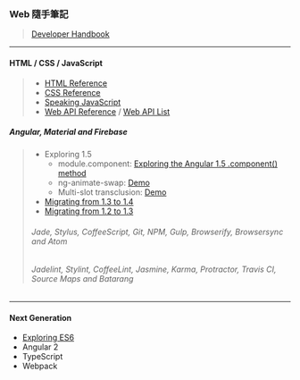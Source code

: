 ### Web 隨手筆記
> [Developer Handbook](http://www.frontendhandbook.com/)

***

#### HTML / CSS / JavaScript
> * [HTML Reference](https://www.w3.org/TR/html51/index.html)
> * [CSS Reference](http://tympanus.net/codrops/css_reference/)
> * [Speaking JavaScript](http://speakingjs.com/es5/)
> * [Web API Reference](https://developer.mozilla.org/en-US/docs/Web/API) / [Web API List](https://github.com/Shyam-Chen/Web-Cheat-Sheet/blob/master/Web-API-List.md)

##### Angular, Material and Firebase
> * Exploring 1.5
>   * module.component: [Exploring the Angular 1.5 .component() method](https://toddmotto.com/exploring-the-angular-1-5-component-method/)<br>
>   * ng-animate-swap: [Demo](http://plnkr.co/edit/xAuvOc7lkNvs0TsUiysj?p=preview)<br>
>   * Multi-slot transclusion: [Demo](http://plnkr.co/edit/73qiILR5JRrg0NBlqw10?p=preview)<br>
> * [Migrating from 1.3 to 1.4](https://docs.angularjs.org/guide/migration#migrating-from-1-3-to-1-4)<br>
> * [Migrating from 1.2 to 1.3](https://docs.angularjs.org/guide/migration#migrating-from-1-2-to-1-3)
> ###### Jade, Stylus, CoffeeScript, Git, NPM, Gulp, Browserify, Browsersync and Atom
> ###### Jadelint, Stylint, CoffeeLint, Jasmine, Karma, Protractor, Travis CI, Source Maps and Batarang

***

#### Next Generation
* [Exploring ES6](http://exploringjs.com/es6/)
* Angular 2
* TypeScript
* Webpack
